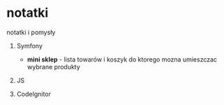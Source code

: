 # notatki
notatki i pomysły

1. Symfony 
   * **mini sklep** - lista towarów i koszyk do ktorego mozna umieszczac wybrane produkty

1. JS

1. CodeIgnitor
